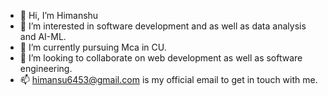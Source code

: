 - 👋 Hi, I’m Himanshu
- 👀 I’m interested in software development and as well as data analysis and AI-ML.
- 🌱 I’m currently pursuing Mca in CU.
- 💞️ I’m looking to collaborate on web development as well as software engineering.
- 📫 himansu6453@gmail.com is my official email to get in touch with me.

<!---
Himanshu6453/Himanshu6453 is a ✨ special ✨ repository because its `README.md` (this file) appears on your GitHub profile.
You can click the Preview link to take a look at your changes.
--->

